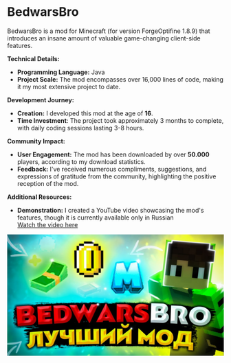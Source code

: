 # BedwarsBro
BedwarsBro is a mod for Minecraft (for version ForgeOptifine 1.8.9) that introduces an insane amount of valuable game-changing client-side features.

**Technical Details:**
- **Programming Language:** Java
- **Project Scale:** The mod encompasses over 16,000 lines of code, making it my most extensive project to date.

**Development Journey:**
- **Creation:** I developed this mod at the age of **16**.
- **Time Investment**: The project took approximately 3 months to complete, with daily coding sessions lasting 3-8 hours.

**Community Impact:**
- **User Engagement:** The mod has been downloaded by over **50.000** players, according to my download statistics.
- **Feedback:** I've received numerous compliments, suggestions, and expressions of gratitude from the community, highlighting the positive reception of the mod.

**Additional Resources:**
- **Demonstration:** I created a YouTube video showcasing the mod's features, though it is currently available only in Russian<br><a href='https://www.youtube.com/watch?v=0qWJpeQj83E'>Watch the video here</a>

![Video Thumbnail](./VideoThumbnail.jpg) 
